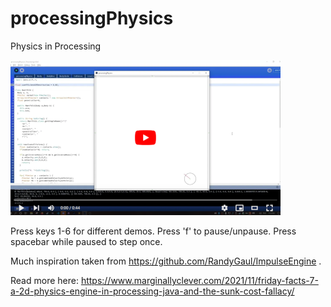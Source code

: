 # processingPhysics
 Physics in Processing

[![Click to watch](2021-11-05-02.PNG)](https://www.youtube.com/watch?v=SJy6yZOul2w)

Press keys 1-6 for different demos.
Press 'f' to pause/unpause.
Press spacebar while paused to step once.

Much inspiration taken from https://github.com/RandyGaul/ImpulseEngine .

Read more here: https://www.marginallyclever.com/2021/11/friday-facts-7-a-2d-physics-engine-in-processing-java-and-the-sunk-cost-fallacy/